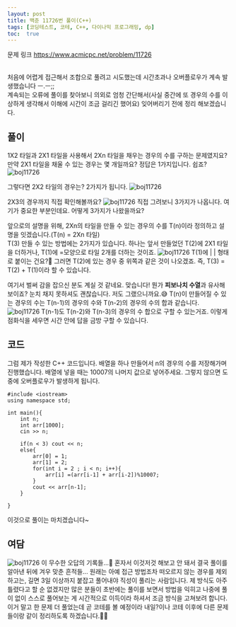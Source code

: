 ```yaml
---
layout: post
title: 백준 11726번 풀이(C++)
tags: [코딩테스트, 코테, C++, 다이나믹 프로그래밍, dp]
toc:  true
---
```


문제 링크 <a href="https://www.acmicpc.net/problem/11726">https://www.acmicpc.net/problem/11726</a>  
<br/>

처음에 어렵게 접근해서 조합으로 풀려고 시도했는데 시간초과나 오버플로우가 계속 발생했습니다 ㅡ.ㅡ;;  
계속되는 오류에 풀이를 찾아보니 의외로 엄청 간단해서(사실 중간에 또 경우의 수를 이상하게 생각해서 이해에 시간이 조금 걸리긴 했어요) 잊어버리기 전에 정리 해보겠습니다.
<br/>

## 풀이
1X2 타일과 2X1 타일을 사용해서 2Xn 타일을 채우는 경우의 수를 구하는 문제였지요?  
만약 2X1 타일을 채울 수 있는 경우는 몇 개일까요? 정답은 1가지입니다. 쉽죠?
![boj11726](/assests/img/boj11726(1).png)
<br/>

그렇다면 2X2 타일의 경우는? 2가지가 됩니다.
![boj11726](/assests/img/boj11726(2).png)
<br/>

2X3의 경우까지 직접 확인해볼까요? 
![boj11726](/assests/img/boj11726(3).png)
직접 그려보니 3가지가 나옵니다. 여기가 중요한 부분인데요. 어떻게 3가지가 나왔을까요?
<br/>

앞으로의 설명을 위해, 2Xn의 타일을 만들 수 있는 경우의 수를 T(n)이라 정의하고 설명을 잇겠습니다.(T(n) = 2Xn 타일)  
T(3) 만들 수 있는 방법에는 2가지가 있습니다. 하나는 앞서 만들었던 T(2)에 2X1 타일을 더하거나, T(1)에  =모양으로 타일 2개를 더하는 것이죠.
![boj11726](/assests/img/boj11726(4).png)
T(1)에 | | 형태로 붙이는 건요?🤔 그러면 T(2)에 있는 경우 중 위쪽과 같은 것이 나오겠죠. 즉, T(3) = T(2) + T(1)이라 할 수 있습니다. 
<br/>

여기서 벌써 감을 잡으신 분도 계실 것 같네요. 맞습니다! 뭔가 **피보나치 수열**과 유사해보이죠? 눈치 채지 못하셔도 괜찮습니다. 저도 그랬으니까요.😅 T(n)이 만들어질 수 있는 경우의 수는 T(n-1)의 경우의 수와 T(n-2)의 경우의 수의 합과 같습니다.
![boj11726](/assests/img/boj11726(5).png)
T(n-1)도 T(n-2)와 T(n-3)의 경우의 수 합으로 구할 수 있는거죠. 이렇게 점화식을 세우면 시간 안에 답을 금방 구할 수 있습니다.
<br/>

## 코드
그럼 제가 작성한 C++ 코드입니다. 배열을 하나 만들어서 n의 경우의 수를 저장해가며 진행했습니다. 배열에 넣을 때는 10007의 나머지 값으로 넣어주세요. 그렇지 않으면 도중에 오버플로우가 발생하게 됩니다.
```
#include <iostream>
using namespace std;

int main(){
    int n;
    int arr[1000];
    cin >> n;
    
    if(n < 3) cout << n;
    else{
        arr[0] = 1;
        arr[1] = 2;
        for(int i = 2 ; i < n; i++){
            arr[i] =(arr[i-1] + arr[i-2])%10007;
        }
        cout << arr[n-1];
    }
    
}
```

이것으로 풀이는 마치겠습니다~

## 여담
![boj11726](/assests/img/boj11726(5).png)
이 무수한 오답의 기록들...🤦 혼자서 이것저것 해보고 안 돼서 결국 풀이를 알아낸 뒤에 겨우 맞춘 흔적들... 원래는 아예 접근 방법조차 떠오르지 않는 경우를 제외하고는, 길면 3일 이상까지 붙잡고 풀어내야 직성이 풀리는 사람입니다. 제 방식도 아주 틀렸다고 할 순 없겠지만 많은 분들이 초반에는 풀이를 보면서 방법을 익히고 나중에 풀이 없이 스스로 풀어보는 게 시간적으로 이득이라 하셔서 조금 방식을 고쳐보려 합니다. 이거 말고 한 문제 더 풀었는데 곧 코테를 볼 예정이라 내일?이나 코테 이후에 다른 문제들이랑 같이 정리하도록 하겠습니다.🏃💨